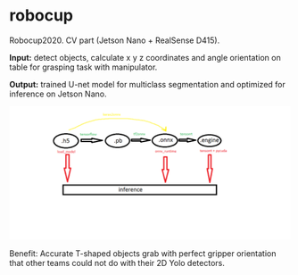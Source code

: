 # robocup
Robocup2020. CV part (Jetson Nano + RealSense D415).

**Input:** detect objects, calculate x y z coordinates and angle orientation on table for grasping task with manipulator. 

**Output:** trained U-net model for multiclass segmentation and optimized for inference on Jetson Nano.

<img src="docs/jetson_nano_inference.png">

Benefit: Accurate T-shaped objects grab with perfect gripper orientation that other teams could not do with their 2D Yolo detectors.
